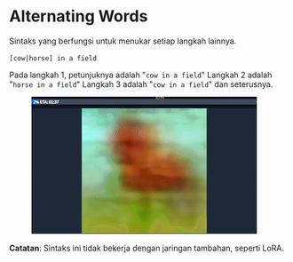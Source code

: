 # Alternating Words

Sintaks yang berfungsi untuk menukar setiap langkah lainnya.

```
[cow|horse] in a field
```

Pada langkah 1, petunjuknya adalah "`cow in a field`" Langkah 2 adalah "`horse in a field`" Langkah 3 adalah "`cow in a field`" dan seterusnya.

<figure><img src="../../.gitbook/assets/197556926-49ceb72b-daf3-4208-86f3-c2e7e9cd775a.gif" alt=""><figcaption></figcaption></figure>

**Catatan**: Sintaks ini tidak bekerja dengan jaringan tambahan, seperti LoRA.

